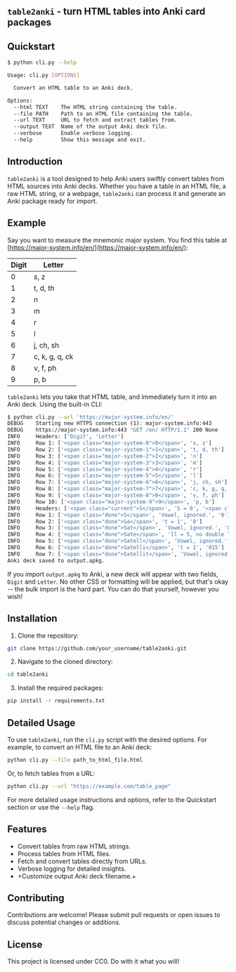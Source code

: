 `table2anki` - turn HTML tables into Anki card packages
------------------------------------------------------------

## Quickstart

```bash
$ python cli.py --help

Usage: cli.py [OPTIONS]

  Convert an HTML table to an Anki deck.

Options:
  --html TEXT    The HTML string containing the table.
  --file PATH    Path to an HTML file containing the table.
  --url TEXT     URL to fetch and extract tables from.
  --output TEXT  Name of the output Anki deck file.
  --verbose      Enable verbose logging.
  --help         Show this message and exit.
```


## Introduction

`table2anki` is a tool designed to help Anki users swiftly convert tables from HTML sources into Anki decks. Whether you have a table in an HTML file, a raw HTML string, or a webpage, `table2anki` can process it and generate an Anki package ready for import.

## Example

Say you want to measure the mnemonic major system. You find this table at 
[https://major-system.info/en/](https://major-system.info/en/):


| Digit | Letter         |
|-------|----------------|
| 0     | s, z           |
| 1     | t, d, th       |
| 2     | n              |
| 3     | m              |
| 4     | r              |
| 5     | l              |
| 6     | j, ch, sh      |
| 7     | c, k, g, q, ck |
| 8     | v, f, ph       |
| 9     | p, b           |

`table2anki` lets you take that HTML table, and immediately turn it into an Anki
deck. Using the built-in CLI:

```bash
$ python cli.py --url 'https://major-system.info/en/'
DEBUG    Starting new HTTPS connection (1): major-system.info:443
DEBUG    https://major-system.info:443 "GET /en/ HTTP/1.1" 200 None
INFO     Headers: ['Digit', 'Letter']
INFO     Row 1: ['<span class="major-system-0">0</span>', 's, z']
INFO     Row 2: ['<span class="major-system-1">1</span>', 't, d, th']
INFO     Row 3: ['<span class="major-system-2">2</span>', 'n']
INFO     Row 4: ['<span class="major-system-3">3</span>', 'm']
INFO     Row 5: ['<span class="major-system-4">4</span>', 'r']
INFO     Row 6: ['<span class="major-system-5">5</span>', 'l']
INFO     Row 7: ['<span class="major-system-6">6</span>', 'j, ch, sh']
INFO     Row 8: ['<span class="major-system-7">7</span>', 'c, k, g, q, ck']
INFO     Row 9: ['<span class="major-system-8">8</span>', 'v, f, ph']
INFO     Row 10: ['<span class="major-system-9">9</span>', 'p, b']
INFO     Headers: ['<span class="current">S</span>', 'S = 0', '<span class="major-system-0">0</span>']
INFO     Row 1: ['<span class="done">S</span>', 'Vowel, ignored.', '0']
INFO     Row 2: ['<span class="done">Sa</span>', 't = 1', '0']
INFO     Row 3: ['<span class="done">Sat</span>', 'Vowel, ignored.', '01']
INFO     Row 4: ['<span class="done">Sate</span>', 'll = 5, no double letter', '01']
INFO     Row 5: ['<span class="done">Satell</span>', 'Vowel, ignored.', '015']
INFO     Row 6: ['<span class="done">Satelli</span>', 't = 1', '015']
INFO     Row 7: ['<span class="done">Satellit</span>', 'Vowel, ignored.', '0151']
Anki deck saved to output.apkg.
```

If you import `output.apkg` to Anki, a new deck will appear with two fields,
`Digit` and `Letter`. No other CSS or formatting will be applied, but that's
okay -- the bulk import is the hard part. You can do that yourself, however you wish!

## Installation

1. Clone the repository:
```bash
git clone https://github.com/your_username/table2anki.git
```

2. Navigate to the cloned directory:
```bash
cd table2anki
```

3. Install the required packages:
```bash
pip install -r requirements.txt
```

## Detailed Usage

To use `table2anki`, run the `cli.py` script with the desired options. For example, to convert an HTML file to an Anki deck:

```bash
python cli.py --file path_to_html_file.html
```

Or, to fetch tables from a URL:

```bash
python cli.py --url "https://example.com/table_page"
```

For more detailed usage instructions and options, refer to the Quickstart section or use the `--help` flag.

## Features

- Convert tables from raw HTML strings.
- Process tables from HTML files.
- Fetch and convert tables directly from URLs.
- Verbose logging for detailed insights.
- +Customize output Anki deck filename.+

## Contributing

Contributions are welcome! Please submit pull requests or open issues to discuss potential changes or additions.

## License

This project is licensed under CC0. Do with it what you will!
